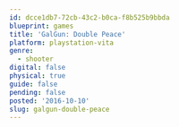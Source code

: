 ```yaml
---
id: dcce1db7-72cb-43c2-b0ca-f8b525b9bbda
blueprint: games
title: 'GalGun: Double Peace'
platform: playstation-vita
genre:
  - shooter
digital: false
physical: true
guide: false
pending: false
posted: '2016-10-10'
slug: galgun-double-peace
---
```

